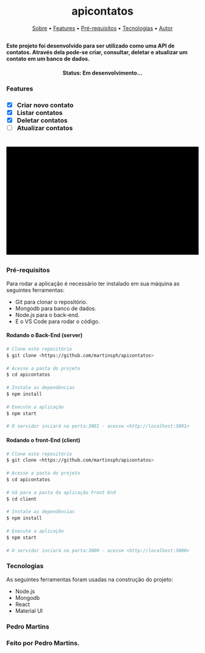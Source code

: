 <h1 align="center">apicontatos</h1>

<p align="center">
 <a href="#about">Sobre</a> • 
 <a href="#features">Features</a> • 
 <a href="#requirements">Pré-requisitos</a> • 
 <a href="#tecnologias">Tecnologias</a> •
 <a href="#autor">Autor</a>
</p>

<h2 id="about">
<h4> Este projeto foi desenvolvido para ser utilizado como uma API de contatos. Através dela pode-se criar, consultar, deletar e atualizar um contato em um banco de dados. </h4>

<h4 align="center"> 
  Status: Em desenvolvimento...
</h4>

<h3 id="features">Features<h3>

- [x] Criar novo contato
- [x] Listar contatos
- [x] Deletar contatos
- [ ] Atualizar contatos

<h1 align="center">
  <img alt="api contatos" title="#API_Contatos" src="./apicontato.gif" />
</h1>

<h3 id="requirements">Pré-requisitos</h3>

Para rodar a aplicação é necessário ter instalado em sua máquina as seguintes ferramentas:

- Git para clonar o repositório.
- Mongodb para banco de dados.
- Node.js para o back-end.
- E o VS Code para rodar o código.

<h4>Rodando o Back-End (server)</h4>

```bash
# Clone este repositório
$ git clone <https://github.com/martinsph/apicontatos>

# Acesse a pasta do projeto
$ cd apicontatos

# Instale as dependências
$ npm install

# Execute a aplicação
$ npm start

# O servidor inciará na porta:3001 - acesse <http://localhost:3001>
```

<h4>Rodando o front-End (client)</h4>

```bash
# Clone este repositório
$ git clone <https://github.com/martinsph/apicontatos>

# Acesse a pasta do projeto
$ cd apicontatos

# Vá para a pasta da aplicação Front End
$ cd client

# Instale as dependências
$ npm install

# Execute a aplicação
$ npm start

# O servidor inciará na porta:3000 - acesse <http://localhost:3000>
```

<h3 id="tecnologias">Tecnologias</h3>

As seguintes ferramentas foram usadas na construção do projeto:

- Node.js
- Mongodb
- React
- Material UI

<h3 id="autor">Pedro Martins<h3>
Feito por Pedro Martins.

